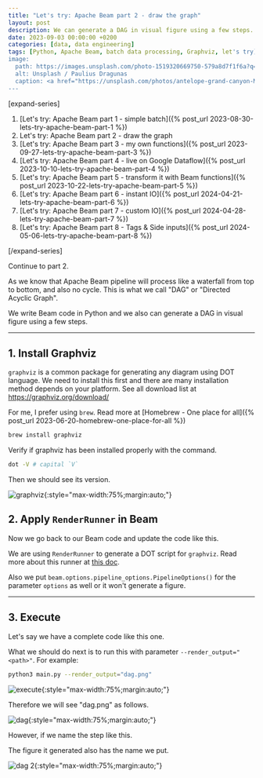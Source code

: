 ```yaml
---
title: "Let's try: Apache Beam part 2 - draw the graph"
layout: post
description: We can generate a DAG in visual figure using a few steps.
date: 2023-09-03 00:00:00 +0200
categories: [data, data engineering]
tags: [Python, Apache Beam, batch data processing, Graphviz, let's try]
image:
  path: https://images.unsplash.com/photo-1519320669750-579a8d7f1f6a?q=80&w=1959&auto=format&fit=crop&ixlib=rb-4.0.3&ixid=M3wxMjA3fDB8MHxwaG90by1wYWdlfHx8fGVufDB8fHx8fA%3D%3D
  alt: Unsplash / Paulius Dragunas
  caption: <a href="https://unsplash.com/photos/antelope-grand-canyon-M2UXVaLlfds">Unsplash / Paulius Dragunas</a>
---
```


[expand-series]

  1. [Let's try: Apache Beam part 1 - simple batch]({% post_url 2023-08-30-lets-try-apache-beam-part-1 %})
  1. Let's try: Apache Beam part 2 - draw the graph
  1. [Let's try: Apache Beam part 3 - my own functions]({% post_url 2023-09-27-lets-try-apache-beam-part-3 %})
  1. [Let's try: Apache Beam part 4 - live on Google Dataflow]({% post_url 2023-10-10-lets-try-apache-beam-part-4 %})
  1. [Let's try: Apache Beam part 5 - transform it with Beam functions]({% post_url 2023-10-22-lets-try-apache-beam-part-5 %})
  1. [Let's try: Apache Beam part 6 - instant IO]({% post_url 2024-04-21-lets-try-apache-beam-part-6 %})
  1. [Let's try: Apache Beam part 7 - custom IO]({% post_url 2024-04-28-lets-try-apache-beam-part-7 %})
  1. [Let's try: Apache Beam part 8 - Tags & Side inputs]({% post_url 2024-05-06-lets-try-apache-beam-part-8 %})

[/expand-series]

Continue to part 2.

As we know that Apache Beam pipeline will process like a waterfall from top to bottom, and also no cycle. This is what we call "DAG" or "Directed Acyclic Graph".

We write Beam code in Python and we also can generate a DAG in visual figure using a few steps.

---

## 1. Install Graphviz

`graphviz` is a common package for generating any diagram using DOT language. We need to install this first and there are many installation method depends on your platform. See all download list at <https://graphviz.org/download/>

For me, I prefer using `brew`. Read more at [Homebrew - One place for all]({% post_url 2023-06-20-homebrew-one-place-for-all %})

```sh
brew install graphviz
```

Verify if graphviz has been installed properly with the command.

```sh
dot -V # capital `V`
```

Then we should see its version.

![graphviz](https://bluebirzdotnet.s3.ap-southeast-1.amazonaws.com/beam/p2/01-dot-v.png){:style="max-width:75%;margin:auto;"}

## 2. Apply `RenderRunner` in Beam

Now we go back to our Beam code and update the code like this.

<script src="https://gist.github.com/bluebirz/c77aa2a47e3e782959bcab4b0d34a7d4.js?file=02-render.py"></script>

We are using `RenderRunner` to generate a DOT script for `graphviz`. Read more about this runner at [this doc](https://beam.apache.org/releases/pydoc/2.48.0/apache_beam.runners.render.html).

Also we put `beam.options.pipeline_options.PipelineOptions()` for the parameter `options` as well or it won't generate a figure.

---

## 3. Execute

Let's say we have a complete code like this one.

<script src="https://gist.github.com/bluebirz/c77aa2a47e3e782959bcab4b0d34a7d4.js?file=02-render-sample.py"></script>

What we should do next is to run this with parameter `--render_output="<path>"`. For example:

```sh
python3 main.py --render_output="dag.png"
```

![execute](https://bluebirzdotnet.s3.ap-southeast-1.amazonaws.com/beam/p2/02-renderrunner.png){:style="max-width:75%;margin:auto;"}

Therefore we will see "dag.png" as follows.

![dag](https://bluebirzdotnet.s3.ap-southeast-1.amazonaws.com/beam/p2/03-dag_default.png){:style="max-width:75%;margin:auto;"}

However, if we name the step like this.

<script src="https://gist.github.com/bluebirz/c77aa2a47e3e782959bcab4b0d34a7d4.js?file=02-render-sample-step-name.py"></script>

The figure it generated also has the name we put.

![dag 2](https://bluebirzdotnet.s3.ap-southeast-1.amazonaws.com/beam/p2/04-dag_name.png){:style="max-width:75%;margin:auto;"}
